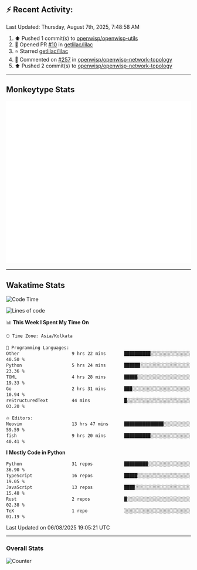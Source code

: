 ## :zap: Recent Activity:
<!--RECENT_ACTIVITY:last_update-->
Last Updated: Thursday, August 7th, 2025, 7:48:58 AM
<!--RECENT_ACTIVITY:last_update_end-->
<!--RECENT_ACTIVITY:start-->
1. ⬆️ Pushed 1 commit(s) to [openwisp/openwisp-utils](https://github.com/openwisp/openwisp-utils)<br>
2. 💪 Opened PR [#10](https://github.com/getlilac/lilac/pull/10) in [getlilac/lilac](https://github.com/getlilac/lilac)<br>
3. ⭐ Starred [getlilac/lilac](https://github.com/getlilac/lilac)<br>
4. 💬 Commented on [#257](https://github.com/openwisp/openwisp-network-topology/pull/257#issuecomment-3148592138) in [openwisp/openwisp-network-topology](https://github.com/openwisp/openwisp-network-topology)<br>
5. ⬆️ Pushed 2 commit(s) to [openwisp/openwisp-network-topology](https://github.com/openwisp/openwisp-network-topology)<br>
<!--RECENT_ACTIVITY:end-->

---

## Monkeytype Stats
<a href="https://monkeytype.com/profile/dhanus">
  <img src="https://raw.githubusercontent.com/Dhanus3133/Dhanus3133/monkeytype/monkeytype-lb.svg" alt="Monkeytype Profile" />
</a>

---

## Wakatime Stats
<!--START_SECTION:waka-->
![Code Time](http://img.shields.io/badge/Code%20Time-2%2C912%20hrs%2045%20mins-blue)

![Lines of code](https://img.shields.io/badge/From%20Hello%20World%20I%27ve%20Written-4.8%20million%20lines%20of%20code-blue)

📊 **This Week I Spent My Time On** 

```text
🕑︎ Time Zone: Asia/Kolkata

💬 Programming Languages: 
Other                    9 hrs 22 mins       ██████████░░░░░░░░░░░░░░░   40.50 % 
Python                   5 hrs 24 mins       ██████░░░░░░░░░░░░░░░░░░░   23.36 % 
TOML                     4 hrs 28 mins       █████░░░░░░░░░░░░░░░░░░░░   19.33 % 
Go                       2 hrs 31 mins       ███░░░░░░░░░░░░░░░░░░░░░░   10.94 % 
reStructuredText         44 mins             █░░░░░░░░░░░░░░░░░░░░░░░░   03.20 % 

🔥 Editors: 
Neovim                   13 hrs 47 mins      ███████████████░░░░░░░░░░   59.59 % 
fish                     9 hrs 20 mins       ██████████░░░░░░░░░░░░░░░   40.41 % 
```

**I Mostly Code in Python** 

```text
Python                   31 repos            █████████░░░░░░░░░░░░░░░░   36.90 % 
TypeScript               16 repos            █████░░░░░░░░░░░░░░░░░░░░   19.05 % 
JavaScript               13 repos            ████░░░░░░░░░░░░░░░░░░░░░   15.48 % 
Rust                     2 repos             █░░░░░░░░░░░░░░░░░░░░░░░░   02.38 % 
TeX                      1 repo              ░░░░░░░░░░░░░░░░░░░░░░░░░   01.19 % 
```




 Last Updated on 06/08/2025 19:05:21 UTC
<!--END_SECTION:waka-->
---

### Overall Stats

<img src="https://moe-counter.glitch.me/get/@Dhanus3133?theme=asoul" alt="Counter" />
